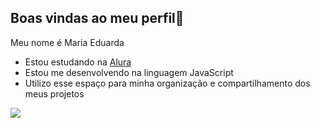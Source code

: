## Boas vindas ao meu perfil💜

Meu nome é Maria Eduarda

- Estou estudando na [Alura](https://www.alura.com.br)
- Estou me desenvolvendo na linguagem JavaScript
- Utilizo esse espaço para minha organização e compartilhamento dos meus projetos
  
![](https://media1.tenor.com/m/N90S9HMThq0AAAAC/hinata-hinata-hyuga.gif)

